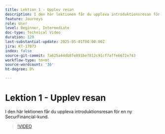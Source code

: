 ```yaml
---
title: Lektion 1 - Upplev resan
description: I den här lektionen får du uppleva introduktionsresan för en ny SecurFinancial-kund.
feature: Journeys
role: User
level: Beginner, Intermediate
doc-type: Technical Video
duration: 129
last-substantial-update: 2025-05-01T00:00:00Z
jira: KT-17873
index: false
source-git-commit: 7a625a44db8fe891bef812c91cf7affe6672e743
workflow-type: tm+mt
source-wordcount: '36'
ht-degree: 0%

---
```



# Lektion 1 - Upplev resan

I den här lektionen får du uppleva introduktionsresan för en ny SecurFinancial-kund.

>[!VIDEO](https://video.tv.adobe.com/v/3457827/?learn=on&enablevpops)
